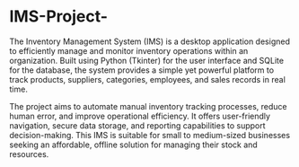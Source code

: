 # IMS-Project-

The Inventory Management System (IMS) is a desktop application designed to efficiently manage and monitor inventory operations within an organization. Built using Python (Tkinter) for the user interface and SQLite for the database, the system provides a simple yet powerful platform to track products, suppliers, categories, employees, and sales records in real time.

The project aims to automate manual inventory tracking processes, reduce human error, and improve operational efficiency. It offers user-friendly navigation, secure data storage, and reporting capabilities to support decision-making. This IMS is suitable for small to medium-sized businesses seeking an affordable, offline solution for managing their stock and resources.
